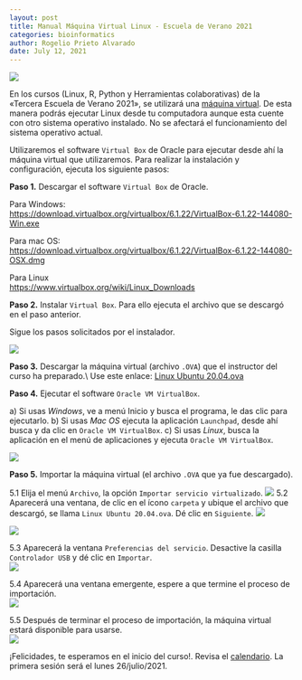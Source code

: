 ```yaml
---
layout: post
title: Manual Máquina Virtual Linux - Escuela de Verano 2021
categories: bioinformatics
author: Rogelio Prieto Alvarado
date: July 12, 2021
---
```


![](https://raw.githubusercontent.com/rogelioprieto/linux-tips/master/_posts/verano2021-images/Escuela-de-Verano2021-header.png)

En los cursos (Linux, R, Python y Herramientas colaborativas) de la «Tercera Escuela de Verano 2021», se utilizará una [máquina virtual](https://www.redhat.com/es/topics/virtualization/what-is-a-virtual-machine). De esta manera podrás ejecutar Linux desde tu computadora aunque esta cuente con otro sistema operativo instalado. No se afectará el funcionamiento del sistema operativo actual.

Utilizaremos el software `Virtual Box` de Oracle para ejecutar desde ahí la máquina virtual que utilizaremos. Para realizar la instalación y configuración, ejecuta los siguiente pasos:

**Paso 1.** Descargar el software `Virtual Box` de Oracle.

Para Windows:  
<https://download.virtualbox.org/virtualbox/6.1.22/VirtualBox-6.1.22-144080-Win.exe>

Para mac OS:  
<https://download.virtualbox.org/virtualbox/6.1.22/VirtualBox-6.1.22-144080-OSX.dmg>

Para Linux  
<https://www.virtualbox.org/wiki/Linux_Downloads>


**Paso 2.** Instalar `Virtual Box`. Para ello ejecuta el archivo que se descargó en el paso anterior.

Sigue los pasos solicitados por el instalador.

![](https://raw.githubusercontent.com/rogelioprieto/linux-tips/master/_posts/verano2021-images/00.png)



**Paso 3.** Descargar la máquina virtual (archivo `.OVA`) que el instructor del curso ha preparado.\ Use este enlace: [Linux Ubuntu 20.04.ova](https://drive.google.com/file/d/12wth4EfguJgB95OolTBm7J-MwdK7YE03/view?usp=sharing)

**Paso 4.** Ejecutar el software `Oracle VM VirtualBox`.

a) Si usas *Windows*, ve a menú Inicio y busca el programa, le das clic para ejecutarlo.
b) Si usas _Mac OS_ ejecuta la aplicación `Launchpad`, desde ahí busca y da clic en `Oracle VM VirtualBox`.
c) Si usas _Linux_, busca la aplicación en el menú de aplicaciones y ejecuta `Oracle VM VirtualBox`.

![](https://raw.githubusercontent.com/rogelioprieto/linux-tips/master/_posts/verano2021-images/01.png)



**Paso 5.** Importar la máquina virtual (el archivo `.OVA` que ya fue descargado).

5.1 Elija el menú `Archivo`, la opción `Importar servicio virtualizado`. ![](https://raw.githubusercontent.com/rogelioprieto/linux-tips/master/_posts/verano2021-images/02.png)
5.2 Aparecerá una ventana, de clic en el ícono `carpeta` y ubique el archivo que descargó, se llama `Linux Ubuntu 20.04.ova`. Dé clic en `Siguiente`. ![](https://raw.githubusercontent.com/rogelioprieto/linux-tips/master/_posts/verano2021-images/03.png)

![](https://raw.githubusercontent.com/rogelioprieto/linux-tips/master/_posts/verano2021-images/04.png) 

5.3 Aparecerá la ventana `Preferencias del servicio`. Desactive la casilla `Controlador USB` y dé clic en `Importar`.  
![](https://raw.githubusercontent.com/rogelioprieto/linux-tips/master/_posts/verano2021-images/05.png)


5.4 Aparecerá una ventana emergente, espere a que termine el proceso de importación.  
![](https://raw.githubusercontent.com/rogelioprieto/linux-tips/master/_posts/verano2021-images/06.png)

5.5 Después de terminar el proceso de importación, la máquina virtual estará disponible para usarse.  
![](https://raw.githubusercontent.com/rogelioprieto/linux-tips/master/_posts/verano2021-images/07.png)  


¡Felicidades, te esperamos en el inicio del curso!. Revisa el [calendario](https://fic.uas.edu.mx/escueladeverano/). La primera sesión será el lunes 26/julio/2021.
